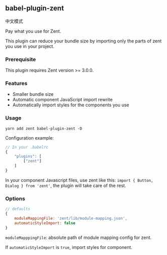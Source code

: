 ## babel-plugin-zent

中文模式

Pay what you use for Zent.

This plugin can reduce your bundle size by importing only the parts of zent you use in your project.

### Prerequisite

This plugin requires Zent version >= 3.0.0.

### Features

- Smaller bundle size
- Automatic component JavaScript import rewrite
- Automatically import styles for the components you use

### Usage

`yarn add zent babel-plugin-zent -D`

Configuration example:

```js
// In your .babelrc
{
	"plugins": [
		["zent"]
	]
}
```

In your component Javascript files, use zent like this: `import { Button, Dialog } from 'zent'`, the plugin will take care of the rest.

### Options

```js
// defaults
{
	moduleMappingFile: 'zent/lib/module-mapping.json',
	automaticStyleImport: false
}
```

`moduleMapppingFile`: absolute path of module mapping config for zent.

If `automaticStyleImport` is `true`, import styles for component.
